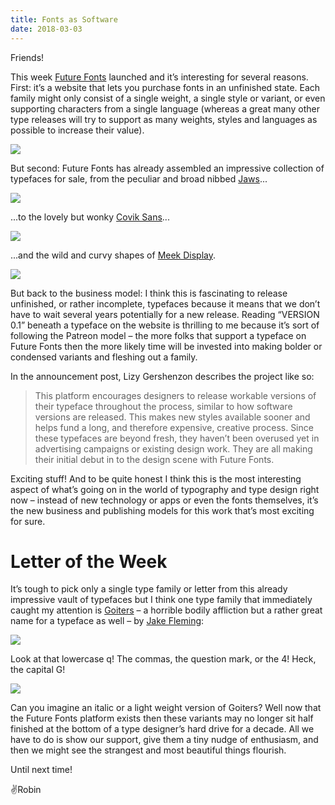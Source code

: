 ```yaml
---
title: Fonts as Software
date: 2018-03-03
---
```


Friends!

This week [Future Fonts](https://www.futurefonts.xyz/) launched and it’s interesting for several reasons. First: it’s a website that lets you purchase fonts in an unfinished state. Each family might only consist of a single weight, a single style or variant, or even supporting characters from a single language (whereas a great many other type releases will try to support as many weights, styles and languages as possible to increase their value).

![](https://buttondown.s3.us-west-2.amazonaws.com/images/ce157de6-05d0-41e4-b390-f2d0eeea59cc.png)

But second: Future Fonts has already assembled an impressive collection of typefaces for sale, from the peculiar and broad nibbed [Jaws](https://www.futurefonts.xyz/erik-marinovich/jaws)...

![](https://buttondown.s3.us-west-2.amazonaws.com/images/6df46611-a7c9-4d40-98d3-72a05cea5620.png)

...to the lovely but wonky [Covik Sans](https://www.futurefonts.xyz/ohno/covik-sans-mono)...

![](https://buttondown.s3.us-west-2.amazonaws.com/images/5f964d61-e38b-44e1-8366-2f7aa6050247.png)

...and the wild and curvy shapes of [Meek Display](https://www.futurefonts.xyz/ryan-bugden/meekdisplay).

![](https://buttondown.s3.us-west-2.amazonaws.com/images/68ced4ca-ee55-4387-af6c-eb94cf9bbc84.jpg)

But back to the business model: I think this is fascinating to release unfinished, or rather incomplete, typefaces because it means that we don’t have to wait several years potentially for a new release. Reading “VERSION 0.1” beneath a typeface on the website is thrilling to me because it’s sort of following the Patreon model – the more folks that support a typeface on Future Fonts then the more likely time will be invested into making bolder or condensed variants and fleshing out a family.

In the announcement post, Lizy Gershenzon describes the project like so:

> This platform encourages designers to release workable versions of their typeface throughout the process, similar to how software versions are released. This makes new styles available sooner and helps fund a long, and therefore expensive, creative process. Since these typefaces are beyond fresh, they haven’t been overused yet in advertising campaigns or existing design work. They are all making their initial debut in to the design scene with Future Fonts.

Exciting stuff! And to be quite honest I think this is the most interesting aspect of what’s going on in the world of typography and type design right now – instead of new technology or apps or even the fonts themselves, it’s the new business and publishing models for this work that’s most exciting for sure.

# Letter of the Week

It’s tough to pick only a single type family or letter from this already impressive vault of typefaces but I think one type family that immediately caught my attention is [Goiters](https://www.futurefonts.xyz/jake-fleming/goiters?tab=notes) – a horrible bodily affliction but a rather great name for a typeface as well – by [Jake Fleming](https://twitter.com/jakeflem?lang=en):

![](https://buttondown.s3.us-west-2.amazonaws.com/images/b02c0fac-b1a2-4c0a-8ad1-7f6d27751ee3.png)

Look at that lowercase q! The commas, the question mark, or the 4! Heck, the capital G!

![](https://buttondown.s3.us-west-2.amazonaws.com/images/8cca43e0-9e20-4613-b9ab-91fee1bcbea0.png)

Can you imagine an italic or a light weight version of Goiters? Well now that the Future Fonts platform exists then these variants may no longer sit half finished at the bottom of a type designer’s hard drive for a decade. All we have to do is show our support, give them a tiny nudge of enthusiasm, and then we might see the strangest and most beautiful things flourish.

Until next time!

✌️Robin
